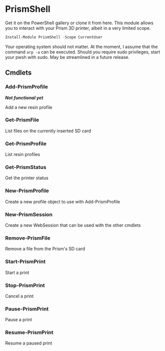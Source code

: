 ﻿# PrismShell

Get it on the PowerShell gallery or clone it from here. This module allows you to interact with your Prism 3D printer, albeit in a very limited scope.

```powershell
Install-Module PrismShell -Scope CurrentUser
```

Your operating system should not matter. At the moment, I assume that the command ```arp -a``` can be executed. Should you require sudo privileges, start your
pwsh with sudo. May be streamlined in a future release.

## Cmdlets

### Add-PrismProfile

***Not functional yet***

Add a new resin profile

### Get-PrismFile

List files on the currently inserted SD card

### Get-PrismProfile

List resin profiles

### Get-PrismStatus

Get the printer status

### New-PrismProfile

Create a new profile object to use with Add-PrismProfile

### New-PrismSession

Create a new WebSession that can be used with the other cmdlets

### Remove-PrismFile

Remove a file from the Prism's SD card

### Start-PrismPrint

Start a print

### Stop-PrismPrint

Cancel a print

### Pause-PrismPrint

Pause a print

### Resume-PrismPrint

Resume a paused print